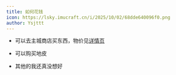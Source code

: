 ```yaml
---
title: 如何花钱
icon: https://lsky.imucraft.cn/i/2025/10/02/68dde640096f0.png
author: Ysjttt
---
```


- 可以去主城商店买东西，物价见[详情页](../Plugins/Ultimateshop.html)

- 可以购买地皮

- 其他的我还真没想好
